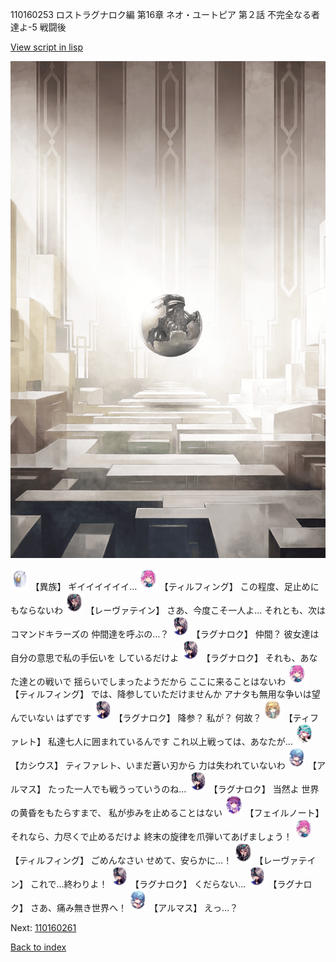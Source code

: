 110160253 ロストラグナロク編 第16章 ネオ・ユートピア 第２話 不完全なる者達よ-5 戦闘後

[View script in lisp](../scripts/110160253.txt)

![abyss_room.png](../images/backgrounds/abyss_room.png)

<img src="../images/units/810004.png" alt="810004.png" height="34"/>
【異族】
ギイイイイイイ…

<img src="../images/units/3101411.png" alt="3101411.png" height="34"/>
【ティルフィング】
この程度、足止めにもならないわ

<img src="../images/units/3100211.png" alt="3100211.png" height="34"/>
【レーヴァテイン】
さあ、今度こそ一人よ…
それとも、次はコマンドキラーズの
仲間達を呼ぶの…？

<img src="../images/units/3103619.png" alt="3103619.png" height="34"/>
【ラグナロク】
仲間？
彼女達は自分の意思で私の手伝いを
しているだけよ

<img src="../images/units/3103619.png" alt="3103619.png" height="34"/>
【ラグナロク】
それも、あなた達との戦いで
揺らいでしまったようだから
ここに来ることはないわ

<img src="../images/units/3101411.png" alt="3101411.png" height="34"/>
【ティルフィング】
では、降参していただけませんか
アナタも無用な争いは望んでいない
はずです

<img src="../images/units/3103619.png" alt="3103619.png" height="34"/>
【ラグナロク】
降参？
私が？
何故？

<img src="../images/units/3503211.png" alt="3503211.png" height="34"/>
【ティファレト】
私達七人に囲まれているんです
これ以上戦っては、あなたが…

<img src="../images/units/3303111.png" alt="3303111.png" height="34"/>
【カシウス】
ティファレト、いまだ蒼い刃から
力は失われていないわ

<img src="../images/units/3103811.png" alt="3103811.png" height="34"/>
【アルマス】
たった一人でも戦うっていうのね…

<img src="../images/units/3103619.png" alt="3103619.png" height="34"/>
【ラグナロク】
当然よ
世界の黄昏をもたらすまで、
私が歩みを止めることはない

<img src="../images/units/3401911.png" alt="3401911.png" height="34"/>
【フェイルノート】
それなら、力尽くで止めるだけよ
終末の旋律を爪弾いてあげましょう！

<img src="../images/units/3101411.png" alt="3101411.png" height="34"/>
【ティルフィング】
ごめんなさい
せめて、安らかに…！

<img src="../images/units/3100211.png" alt="3100211.png" height="34"/>
【レーヴァテイン】
これで…終わりよ！

<img src="../images/units/3103619.png" alt="3103619.png" height="34"/>
【ラグナロク】
くだらない…

<img src="../images/units/3103619.png" alt="3103619.png" height="34"/>
【ラグナロク】
さあ、痛み無き世界へ！

<img src="../images/units/3103811.png" alt="3103811.png" height="34"/>
【アルマス】
えっ…？


Next: [110160261](110160261.md)

[Back to index](index.md)
